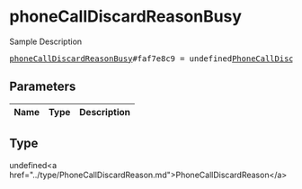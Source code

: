 # phoneCallDiscardReasonBusy

Sample Description

<pre>
<a href="../constructor/phoneCallDiscardReasonBusy.md">phoneCallDiscardReasonBusy</a>#faf7e8c9 = undefined<a href="../type/PhoneCallDiscardReason.md">PhoneCallDiscardReason</a>;
</pre>

## Parameters

| Name | Type | Description |
|------|:----:|-------------|

## Type

undefined&lt;a href=&#34;../type/PhoneCallDiscardReason.md&#34;&gt;PhoneCallDiscardReason&lt;/a&gt;
